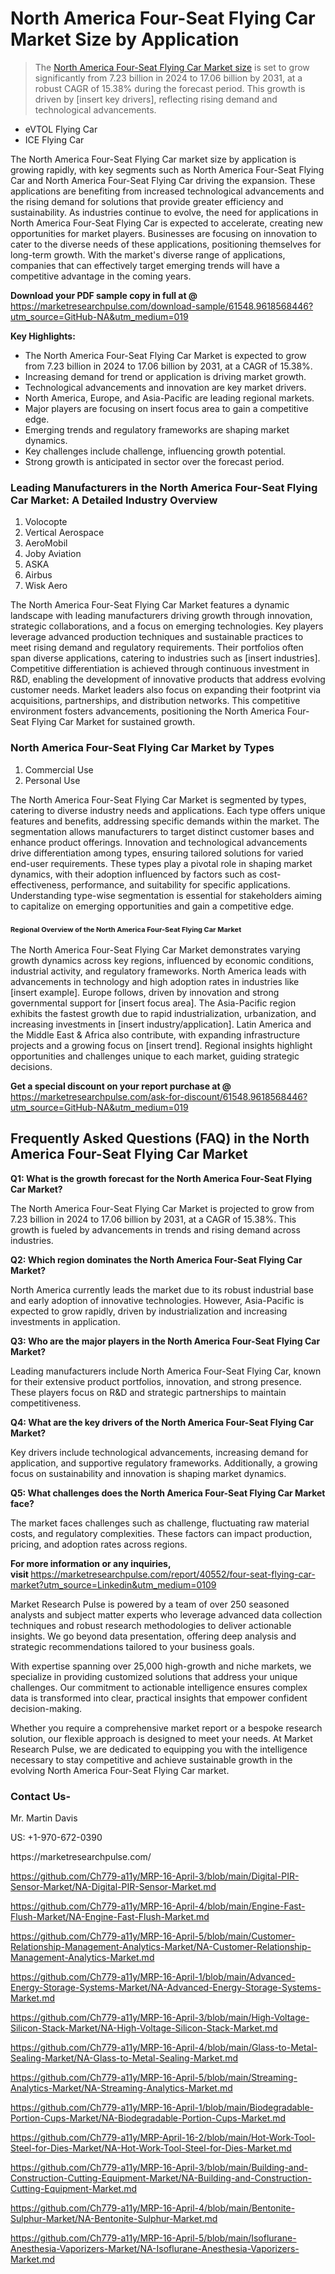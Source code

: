 <h1>North America Four-Seat Flying Car Market&nbsp;Size by Application</h1><blockquote><p>The <a href="https://marketresearchpulse.com/download-sample/61548.9618568446?utm_source=GitHub-NA&amp;utm_medium=019">North America Four-Seat Flying Car Market size</a> is set to grow significantly from 7.23 billion in 2024 to 17.06 billion by 2031, at a robust CAGR of 15.38% during the forecast period. This growth is driven by [insert key drivers], reflecting rising demand and technological advancements.</p></blockquote><ul><li>eVTOL Flying Car<li> ICE Flying Car</li></ul><p>The North America Four-Seat Flying Car market size by application is growing rapidly, with key segments such as North America Four-Seat Flying Car and North America Four-Seat Flying Car driving the expansion. These applications are benefiting from increased technological advancements and the rising demand for solutions that provide greater efficiency and sustainability. As industries continue to evolve, the need for applications in North America Four-Seat Flying Car is expected to accelerate, creating new opportunities for market players. Businesses are focusing on innovation to cater to the diverse needs of these applications, positioning themselves for long-term growth. With the market's diverse range of applications, companies that can effectively target emerging trends will have a competitive advantage in the coming years.</p><p><strong>Download your PDF sample copy in full at @ </strong><a href="https://marketresearchpulse.com/download-sample/61548.9618568446?utm_source=GitHub-NA&amp;utm_medium=019">https://marketresearchpulse.com/download-sample/61548.9618568446?utm_source=GitHub-NA&amp;utm_medium=019</a></p><p><strong>Key Highlights: </strong></p><ul><li>The North America Four-Seat Flying Car Market is expected to grow from 7.23 billion in 2024 to 17.06 billion by 2031, at a CAGR of 15.38%.</li><li>Increasing demand for trend or application is driving market growth.</li><li>Technological advancements and innovation are key market drivers.</li><li>North America, Europe, and Asia-Pacific are leading regional markets.</li><li>Major players are focusing on insert focus area to gain a competitive edge.</li><li>Emerging trends and regulatory frameworks are shaping market dynamics.</li><li>Key challenges include challenge, influencing growth potential.</li><li>Strong growth is anticipated in sector over the forecast period.</li></ul><h3>Leading Manufacturers in the North America Four-Seat Flying Car Market: A Detailed Industry Overview</h3><ol><li>Volocopte</li><li>Vertical Aerospace</li><li>AeroMobil</li><li>Joby Aviation</li><li>ASKA</li><li>Airbus</li><li>Wisk Aero</li></ol><div class="flex max-w-full flex-col flex-grow"><div class="min-h-8 text-message flex w-full flex-col items-end gap-2 whitespace-normal break-words [.text-message+&amp;]:mt-5" dir="auto" data-message-author-role="assistant" data-message-id="fd8432e4-4910-450d-b182-61b7bfb0a01f" data-message-model-slug="gpt-4o"><div class="flex w-full flex-col gap-1 empty:hidden first:pt-[3px]"><div class="markdown prose w-full break-words dark:prose-invert light"><p>The North America Four-Seat Flying Car Market features a dynamic landscape with leading manufacturers driving growth through innovation, strategic collaborations, and a focus on emerging technologies. Key players leverage advanced production techniques and sustainable practices to meet rising demand and regulatory requirements. Their portfolios often span diverse applications, catering to industries such as [insert industries]. Competitive differentiation is achieved through continuous investment in R&amp;D, enabling the development of innovative products that address evolving customer needs. Market leaders also focus on expanding their footprint via acquisitions, partnerships, and distribution networks. This competitive environment fosters advancements, positioning the North America Four-Seat Flying Car Market for sustained growth.</p></div></div></div></div><h3>North America Four-Seat Flying Car Market by Types</h3><ol><li>Commercial Use<li> Personal Use</li></ol><div class="flex max-w-full flex-col flex-grow"><div class="min-h-8 text-message flex w-full flex-col items-end gap-2 whitespace-normal break-words [.text-message+&amp;]:mt-5" dir="auto" data-message-author-role="assistant" data-message-id="084470be-0bb7-4664-bddf-5156b4f41249" data-message-model-slug="gpt-4o-mini"><div class="flex w-full flex-col gap-1 empty:hidden first:pt-[3px]"><div class="markdown prose w-full break-words dark:prose-invert light"><p>The North America Four-Seat Flying Car Market is segmented by types, catering to diverse industry needs and applications. Each type offers unique features and benefits, addressing specific demands within the market. The segmentation allows manufacturers to target distinct customer bases and enhance product offerings. Innovation and technological advancements drive differentiation among types, ensuring tailored solutions for varied end-user requirements. These types play a pivotal role in shaping market dynamics, with their adoption influenced by factors such as cost-effectiveness, performance, and suitability for specific applications. Understanding type-wise segmentation is essential for stakeholders aiming to capitalize on emerging opportunities and gain a competitive edge.</p></div></div></div></div><h3><span style="font-size: 11px;">Regional Overview of the North America Four-Seat Flying Car Market</span></h3><div class="flex max-w-full flex-col flex-grow"><div class="min-h-8 text-message flex w-full flex-col items-end gap-2 whitespace-normal break-words [.text-message+&amp;]:mt-5" dir="auto" data-message-author-role="assistant" data-message-id="e9038762-ce64-4e30-91c9-9bd413514231" data-message-model-slug="gpt-4o-mini"><div class="flex w-full flex-col gap-1 empty:hidden first:pt-[3px]"><div class="markdown prose w-full break-words dark:prose-invert light"><p>The North America Four-Seat Flying Car Market demonstrates varying growth dynamics across key regions, influenced by economic conditions, industrial activity, and regulatory frameworks. North America leads with advancements in technology and high adoption rates in industries like [insert example]. Europe follows, driven by innovation and strong governmental support for [insert focus area]. The Asia-Pacific region exhibits the fastest growth due to rapid industrialization, urbanization, and increasing investments in [insert industry/application]. Latin America and the Middle East &amp; Africa also contribute, with expanding infrastructure projects and a growing focus on [insert trend]. Regional insights highlight opportunities and challenges unique to each market, guiding strategic decisions.</p></div></div></div></div><p><strong>Get a special discount on your report purchase at @ </strong><a href="https://marketresearchpulse.com/ask-for-discount/61548.9618568446?utm_source=GitHub-NA&amp;utm_medium=019">https://marketresearchpulse.com/ask-for-discount/61548.9618568446?utm_source=GitHub-NA&amp;utm_medium=019</a></p><h2>Frequently Asked Questions (FAQ) in the North America Four-Seat Flying Car Market</h2><p><strong>Q1: What is the growth forecast for the North America Four-Seat Flying Car Market?</strong></p><p>The North America Four-Seat Flying Car Market is projected to grow from 7.23 billion in 2024 to 17.06 billion by 2031, at a CAGR of 15.38%. This growth is fueled by advancements in trends and rising demand across industries.</p><p><strong>Q2: Which region dominates the North America Four-Seat Flying Car Market?</strong></p><p>North America currently leads the market due to its robust industrial base and early adoption of innovative technologies. However, Asia-Pacific is expected to grow rapidly, driven by industrialization and increasing investments in application.</p><p><strong>Q3: Who are the major players in the North America Four-Seat Flying Car Market?</strong></p><p>Leading manufacturers include North America Four-Seat Flying Car, known for their extensive product portfolios, innovation, and strong presence. These players focus on R&amp;D and strategic partnerships to maintain competitiveness.</p><p><strong>Q4: What are the key drivers of the North America Four-Seat Flying Car Market?</strong></p><p>Key drivers include technological advancements, increasing demand for application, and supportive regulatory frameworks. Additionally, a growing focus on sustainability and innovation is shaping market dynamics.</p><p><strong>Q5: What challenges does the North America Four-Seat Flying Car Market face?</strong></p><p>The market faces challenges such as challenge, fluctuating raw material costs, and regulatory complexities. These factors can impact production, pricing, and adoption rates across regions.</p><p><strong>For more information or any inquiries, visit&nbsp;</strong><a href="https://marketresearchpulse.com/report/40552/four-seat-flying-car-market?utm_source=Linkedin&utm_medium=0109">https://marketresearchpulse.com/report/40552/four-seat-flying-car-market?utm_source=Linkedin&utm_medium=0109</a></p><p>Market Research Pulse is powered by a team of over 250 seasoned analysts and subject matter experts who leverage advanced data collection techniques and robust research methodologies to deliver actionable insights. We go beyond data presentation, offering deep analysis and strategic recommendations tailored to your business goals.</p><p>With expertise spanning over 25,000 high-growth and niche markets, we specialize in providing customized solutions that address your unique challenges. Our commitment to actionable intelligence ensures complex data is transformed into clear, practical insights that empower confident decision-making.</p><p>Whether you require a comprehensive market report or a bespoke research solution, our flexible approach is designed to meet your needs. At Market Research Pulse, we are dedicated to equipping you with the intelligence necessary to stay competitive and achieve sustainable growth in the evolving North America Four-Seat Flying Car market.</p><h3><strong>Contact Us-</strong></h3><p>Mr. Martin Davis</p><p>US: +1-970-672-0390</p><p>https://marketresearchpulse.com/</p><p><a href="https://github.com/Ch779-a11y/MRP-16-April-3/blob/main/Digital-PIR-Sensor-Market/NA-Digital-PIR-Sensor-Market.md">https://github.com/Ch779-a11y/MRP-16-April-3/blob/main/Digital-PIR-Sensor-Market/NA-Digital-PIR-Sensor-Market.md</a></p><p><a href="https://github.com/Ch779-a11y/MRP-16-April-4/blob/main/Engine-Fast-Flush-Market/NA-Engine-Fast-Flush-Market.md">https://github.com/Ch779-a11y/MRP-16-April-4/blob/main/Engine-Fast-Flush-Market/NA-Engine-Fast-Flush-Market.md</a></p><p><a href="https://github.com/Ch779-a11y/MRP-16-April-5/blob/main/Customer-Relationship-Management-Analytics-Market/NA-Customer-Relationship-Management-Analytics-Market.md">https://github.com/Ch779-a11y/MRP-16-April-5/blob/main/Customer-Relationship-Management-Analytics-Market/NA-Customer-Relationship-Management-Analytics-Market.md</a></p><p><a href="https://github.com/Ch779-a11y/MRP-16-April-1/blob/main/Advanced-Energy-Storage-Systems-Market/NA-Advanced-Energy-Storage-Systems-Market.md">https://github.com/Ch779-a11y/MRP-16-April-1/blob/main/Advanced-Energy-Storage-Systems-Market/NA-Advanced-Energy-Storage-Systems-Market.md</a></p><p><a href="https://github.com/Ch779-a11y/MRP-16-April-3/blob/main/High-Voltage-Silicon-Stack-Market/NA-High-Voltage-Silicon-Stack-Market.md">https://github.com/Ch779-a11y/MRP-16-April-3/blob/main/High-Voltage-Silicon-Stack-Market/NA-High-Voltage-Silicon-Stack-Market.md</a></p><p><a href="https://github.com/Ch779-a11y/MRP-16-April-4/blob/main/Glass-to-Metal-Sealing-Market/NA-Glass-to-Metal-Sealing-Market.md">https://github.com/Ch779-a11y/MRP-16-April-4/blob/main/Glass-to-Metal-Sealing-Market/NA-Glass-to-Metal-Sealing-Market.md</a></p><p><a href="https://github.com/Ch779-a11y/MRP-16-April-5/blob/main/Streaming-Analytics-Market/NA-Streaming-Analytics-Market.md">https://github.com/Ch779-a11y/MRP-16-April-5/blob/main/Streaming-Analytics-Market/NA-Streaming-Analytics-Market.md</a></p><p><a href="https://github.com/Ch779-a11y/MRP-16-April-1/blob/main/Biodegradable-Portion-Cups-Market/NA-Biodegradable-Portion-Cups-Market.md">https://github.com/Ch779-a11y/MRP-16-April-1/blob/main/Biodegradable-Portion-Cups-Market/NA-Biodegradable-Portion-Cups-Market.md</a></p><p><a href="https://github.com/Ch779-a11y/MRP-April-16-2/blob/main/Hot-Work-Tool-Steel-for-Dies-Market/NA-Hot-Work-Tool-Steel-for-Dies-Market.md">https://github.com/Ch779-a11y/MRP-April-16-2/blob/main/Hot-Work-Tool-Steel-for-Dies-Market/NA-Hot-Work-Tool-Steel-for-Dies-Market.md</a></p><p><a href="https://github.com/Ch779-a11y/MRP-16-April-3/blob/main/Building-and-Construction-Cutting-Equipment-Market/NA-Building-and-Construction-Cutting-Equipment-Market.md">https://github.com/Ch779-a11y/MRP-16-April-3/blob/main/Building-and-Construction-Cutting-Equipment-Market/NA-Building-and-Construction-Cutting-Equipment-Market.md</a></p><p><a href="https://github.com/Ch779-a11y/MRP-16-April-4/blob/main/Bentonite-Sulphur-Market/NA-Bentonite-Sulphur-Market.md">https://github.com/Ch779-a11y/MRP-16-April-4/blob/main/Bentonite-Sulphur-Market/NA-Bentonite-Sulphur-Market.md</a></p><p><a href="https://github.com/Ch779-a11y/MRP-16-April-5/blob/main/Isoflurane-Anesthesia-Vaporizers-Market/NA-Isoflurane-Anesthesia-Vaporizers-Market.md">https://github.com/Ch779-a11y/MRP-16-April-5/blob/main/Isoflurane-Anesthesia-Vaporizers-Market/NA-Isoflurane-Anesthesia-Vaporizers-Market.md</a></p>
